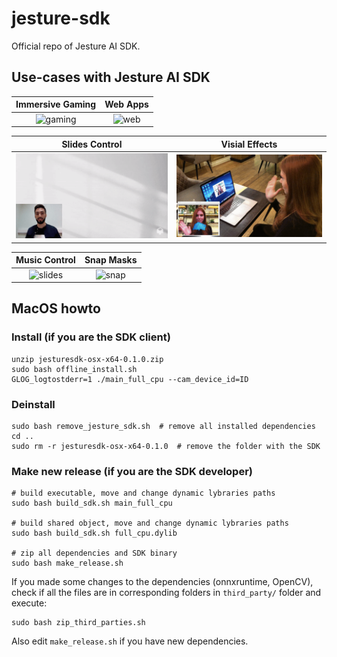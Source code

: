 # jesture-sdk

Official repo of Jesture AI SDK.

## Use-cases with Jesture AI SDK
Immersive Gaming | Web Apps                                                                                          
:----------------------------------------------------------------------------------------------------------------------------: | :-------------------------------------------------------------------------------------------------------------: 
![gaming](docs/gifs/afterspell.gif)| ![web](docs/gifs/web.gif)

Slides Control | Visial Effects                                                                                                         
:-------------------------------------------------------------------------------------------------------------------------------------: | :----------------------------------------------------------------------------------------------------------------------------------:
![slides](docs/gifs/slides.gif)| ![snap](docs/gifs/viz.gif)

Music Control | Snap Masks                                                                                                                     
:-------------------------------------------------------------------------------------------------------------------------------------: | :----------------------------------------------------------------------------------------------------------------------------------:
![slides](docs/gifs/itunes.gif)| ![snap](docs/gifs/snap-zoom.gif)

## MacOS howto

### Install (if you are the SDK client)

```
unzip jesturesdk-osx-x64-0.1.0.zip
sudo bash offline_install.sh
GLOG_logtostderr=1 ./main_full_cpu --cam_device_id=ID
```

### Deinstall

```
sudo bash remove_jesture_sdk.sh  # remove all installed dependencies
cd ..
sudo rm -r jesturesdk-osx-x64-0.1.0  # remove the folder with the SDK
```

### Make new release (if you are the SDK developer)

```
# build executable, move and change dynamic lybraries paths
sudo bash build_sdk.sh main_full_cpu 

# build shared object, move and change dynamic lybraries paths
sudo bash build_sdk.sh full_cpu.dylib  

# zip all dependencies and SDK binary
sudo bash make_release.sh  
```

If you made some changes to the dependencies (onnxruntime, OpenCV), check if all the files are in corresponding folders in `third_party/` folder and execute:
```
sudo bash zip_third_parties.sh
```
Also edit `make_release.sh` if you have new dependencies.
